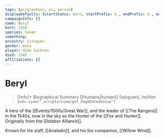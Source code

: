 ```yaml
---
tags: [pc/greatwar, pc, person]
displayDefaults: {startStatus: born, startPrefix: b., endPrefix: d., endStatus: died}
campaignInfo: []
name: Beryl
born: 1510
species: human
something: 
ancestry: Isinguen
gender: male
player: Mike Sackton
died: 1545
affiliations: []
---
```

# Beryl
>[!info]+ Biographical Summary
>[[Humans|human]]  (Isinguen), he/him
>`$=dv.view("_scripts/view/get_PageDatedValue")`

A hero of the [[Events/1500s/Great War]], and the leader of [[The Rangers]] in the 1540s, now in the sky as the Hunter of the [[Fox and Hunter]].  Originally from the [[Istabor Alliance]].

Known for his staff, [[Analadin]], and his fox companion, [[Willow Wind]].